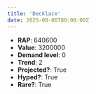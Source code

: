 ```yaml
---
title: 'Decklace'
date: 2025-08-06T00:00:00Z
---
```

- **RAP**: 640600
- **Value**: 3200000
- **Demand level**: 0
- **Trend**: 2
- **Projected?**: True
- **Hyped?**: True
- **Rare?**: True
